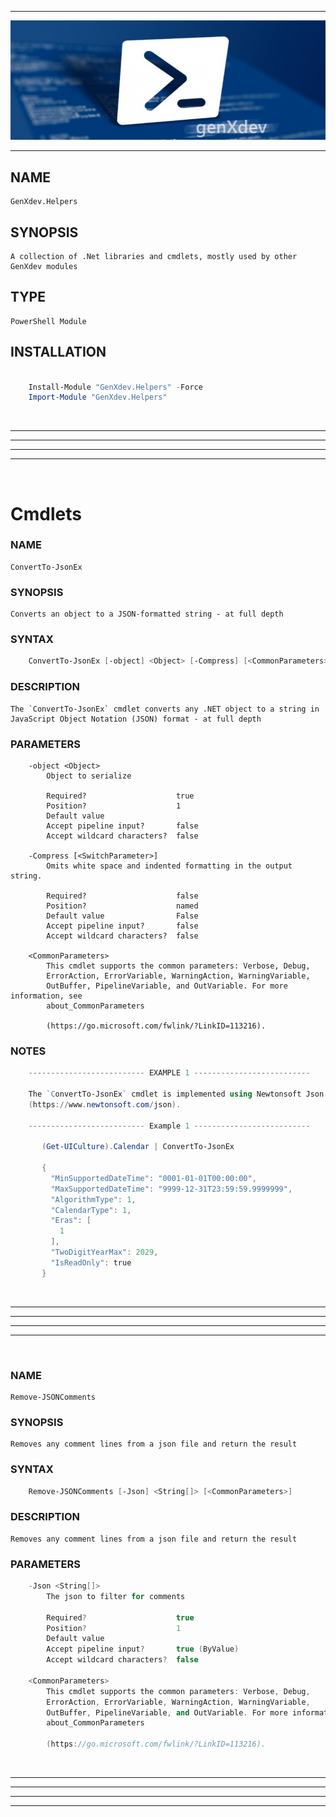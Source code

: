 <hr/>

![](powershell.jpg)

<hr/>

## NAME

    GenXdev.Helpers

## SYNOPSIS

    A collection of .Net libraries and cmdlets, mostly used by other GenXdev modules

## TYPE
    PowerShell Module

## INSTALLATION
````Powershell

    Install-Module "GenXdev.Helpers" -Force
    Import-Module "GenXdev.Helpers"

````

<br/><hr/><hr/><hr/><hr/><br/>

# Cmdlets

### NAME
    ConvertTo-JsonEx

### SYNOPSIS
    Converts an object to a JSON-formatted string - at full depth

### SYNTAX
````Powershell
    ConvertTo-JsonEx [-object] <Object> [-Compress] [<CommonParameters>]
````
### DESCRIPTION
    The `ConvertTo-JsonEx` cmdlet converts any .NET object to a string in
    JavaScript Object Notation (JSON) format - at full depth
### PARAMETERS
````
    -object <Object>
        Object to serialize

        Required?                    true
        Position?                    1
        Default value
        Accept pipeline input?       false
        Accept wildcard characters?  false

    -Compress [<SwitchParameter>]
        Omits white space and indented formatting in the output string.

        Required?                    false
        Position?                    named
        Default value                False
        Accept pipeline input?       false
        Accept wildcard characters?  false

    <CommonParameters>
        This cmdlet supports the common parameters: Verbose, Debug,
        ErrorAction, ErrorVariable, WarningAction, WarningVariable,
        OutBuffer, PipelineVariable, and OutVariable. For more information, see
        about_CommonParameters

        (https://go.microsoft.com/fwlink/?LinkID=113216).
````
### NOTES
````Powershell
    -------------------------- EXAMPLE 1 --------------------------

    The `ConvertTo-JsonEx` cmdlet is implemented using Newtonsoft Json.NET
    (https://www.newtonsoft.com/json).

    -------------------------- Example 1 --------------------------

       (Get-UICulture).Calendar | ConvertTo-JsonEx

       {
         "MinSupportedDateTime": "0001-01-01T00:00:00",
         "MaxSupportedDateTime": "9999-12-31T23:59:59.9999999",
         "AlgorithmType": 1,
         "CalendarType": 1,
         "Eras": [
           1
         ],
         "TwoDigitYearMax": 2029,
         "IsReadOnly": true
       }
````

<br/><hr/><hr/><hr/><hr/><br/>

### NAME
    Remove-JSONComments

### SYNOPSIS
    Removes any comment lines from a json file and return the result

### SYNTAX
````Powershell
    Remove-JSONComments [-Json] <String[]> [<CommonParameters>]
````
### DESCRIPTION
    Removes any comment lines from a json file and return the result

### PARAMETERS
````l
    -Json <String[]>
        The json to filter for comments

        Required?                    true
        Position?                    1
        Default value
        Accept pipeline input?       true (ByValue)
        Accept wildcard characters?  false

    <CommonParameters>
        This cmdlet supports the common parameters: Verbose, Debug,
        ErrorAction, ErrorVariable, WarningAction, WarningVariable,
        OutBuffer, PipelineVariable, and OutVariable. For more information, see
        about_CommonParameters

        (https://go.microsoft.com/fwlink/?LinkID=113216).
````

<br/><hr/><hr/><hr/><hr/><br/>
